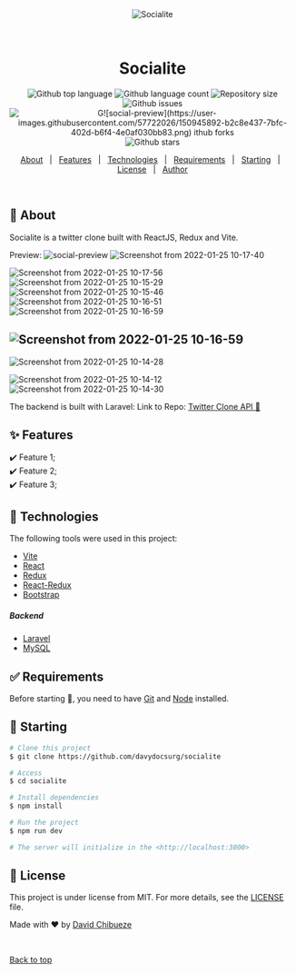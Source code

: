 <div align="center" id="top">
  <img src="./.github/app.gif" alt="Socialite" />

&#xa0;

  <!-- <a href="https://socialite.netlify.app">Demo</a> -->
</div>

<h1 align="center">Socialite</h1>

<div align="center">
  <img alt="Github top language" src="https://img.shields.io/github/languages/top/davydocsurg/socialite?color=56BEB8">

  <img alt="Github language count" src="https://img.shields.io/github/languages/count/davydocsurg/socialite?color=56BEB8">

  <img alt="Repository size" src="https://img.shields.io/github/repo-size/davydocsurg/socialite?color=56BEB8">
	<img alt="Github issues" src="https://img.shields.io/github/issues/davydocsurg/socialite?color=56BEB8" />
 <img alt="G![social-preview](https://user-images.githubusercontent.com/57722026/150945892-b2c8e437-7bfc-402d-b6f4-4e0af030bb83.png)
ithub forks" src="https://img.shields.io/github/forks/davydocsurg/socialite?color=56BEB8" />
  <!--<img alt="License" src="https://img.shields.io/github/license/davydocsurg/socialite?color=56BEB8">-->


 

  <img alt="Github stars" src="https://img.shields.io/github/stars/davydocsurg/socialite?color=56BEB8" />
</div>

<!-- Status -->

<!-- <h4 align="center">
	🚧  Socialite 🚀 Under construction...  🚧
</h4>

<hr> -->

<p align="center">
  <a href="#dart-about">About</a> &#xa0; | &#xa0;
  <a href="#sparkles-features">Features</a> &#xa0; | &#xa0;
  <a href="#rocket-technologies">Technologies</a> &#xa0; | &#xa0;
  <a href="#white_check_mark-requirements">Requirements</a> &#xa0; | &#xa0;
  <a href="#checkered_flag-starting">Starting</a> &#xa0; | &#xa0;
  <a href="#memo-license">License</a> &#xa0; | &#xa0;
  <a href="https://github.com/davydocsurg" target="_blank">Author</a>
</p>

<br>

## :dart: About

Socialite is a twitter clone built with ReactJS, Redux and Vite. 

Preview:
![social-preview](https://user-images.githubusercontent.com/57722026/150946172-3e4c4e2f-1a98-4f89-88bb-4fe2c1fa9cba.png)
![Screenshot from 2022-01-25 10-17-40](https://user-images.githubusercontent.com/57722026/150948095-494b2288-2475-4eaf-a958-62960925dc3d.png)

![Screenshot from 2022-01-25 10-17-56](https://user-images.githubusercontent.com/57722026/150948106-765d08f3-d671-4029-aa8c-d4fede4a56f0.png)
![Screenshot from 2022-01-25 10-15-29](https://user-images.githubusercontent.com/57722026/150948257-8f8e612e-6b7e-4158-b229-86e780a0dd6b.png)
![Screenshot from 2022-01-25 10-15-46](https://user-images.githubusercontent.com/57722026/150948281-41db4f47-3381-4250-a4b8-a785f9d89d91.png)
![Screenshot from 2022-01-25 10-16-51](https://user-images.githubusercontent.com/57722026/150948294-05fd3a89-1a0c-45ec-801d-1207eac4796d.png)
![Screenshot from 2022-01-25 10-16-59](https://user-images.githubusercontent.com/57722026/150948304-43e90b24-c3fc-4f96-9f9a-74e32c52b0b1.png)

![Screenshot from 2022-01-25 10-16-59](https://user-images.githubusercontent.com/57722026/150948127-c6883622-c88b-442a-9dd3-e8f3dae271e0.png)
----------------------------------------------------------------------------------------------------------------------------------------------

![Screenshot from 2022-01-25 10-14-28](https://user-images.githubusercontent.com/57722026/150948647-dfef0d21-0a50-475f-b75d-5c53758e0c01.png)

![Screenshot from 2022-01-25 10-14-12](https://user-images.githubusercontent.com/57722026/150948692-c59d099e-8b97-4bd7-8a1b-08eaccda9061.png)
![Screenshot from 2022-01-25 10-14-30](https://user-images.githubusercontent.com/57722026/150948768-58890ee7-2d03-4d96-b5c3-f21fd7a7efce.png)

The backend is built with Laravel: Link to Repo: [Twitter Clone API :link:](https://github.com/davydocsurg/twitter-clone-api/)

## :sparkles: Features

:heavy_check_mark: Feature 1;\
:heavy_check_mark: Feature 2;\
:heavy_check_mark: Feature 3;

## :rocket: Technologies

The following tools were used in this project:

- [Vite](https://vitejs.dev/)
- [React](https://reactjs.org/)
- [Redux](https://redux.js.org/)
- [React-Redux](https://react-redux.js.org/)
- [Bootstrap](https://getbootstrap.com/)

<h5>Backend</h5>

- [Laravel](https://laravel.com/)
- [MySQL](https://mysql.com/)

## :white_check_mark: Requirements

Before starting :checkered_flag:, you need to have [Git](https://git-scm.com) and [Node](https://nodejs.org/en/) installed.

## :checkered_flag: Starting

```bash
# Clone this project
$ git clone https://github.com/davydocsurg/socialite

# Access
$ cd socialite

# Install dependencies
$ npm install

# Run the project
$ npm run dev

# The server will initialize in the <http://localhost:3000>
```

## :memo: License

This project is under license from MIT. For more details, see the [LICENSE](LICENSE.md) file.

Made with :heart: by <a href="https://github.com/davydocsurg" target="_blank">David Chibueze</a>

&#xa0;

<a href="#top">Back to top</a>

